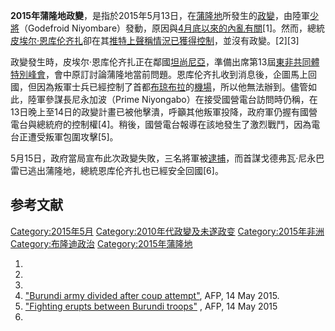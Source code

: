 **2015年蒲隆地政變**，是指於2015年5月13日，在[蒲隆地](../Page/蒲隆地.md "wikilink")所發生的[政變](../Page/政變.md "wikilink")，由陸軍[少將](https://zh.wikipedia.org/wiki/少將 "wikilink")（Godefroid Niyombare）發動，原因與[4月底以來的內亂有關](../Page/2015年蒲隆地動亂.md "wikilink")\[1\]。然而，總統[皮埃尔·恩库伦齐扎](../Page/皮埃尔·恩库伦齐扎.md "wikilink")卻在其[推特上聲稱情況已獲得控制](https://zh.wikipedia.org/wiki/推特 "wikilink")，並沒有政變。\[2\]\[3\]

政變發生時，皮埃尔·恩库伦齐扎正在鄰國[坦尚尼亞](https://zh.wikipedia.org/wiki/坦尚尼亞 "wikilink")，準備出席第13屆[東非共同體特別](https://zh.wikipedia.org/wiki/東非共同體 "wikilink")[峰會](https://zh.wikipedia.org/wiki/峰會 "wikilink")，會中原訂討論蒲隆地當前問題。恩库伦齐扎收到消息後，企圖馬上回國，但因為叛軍士兵已經控制了首都[布琼布拉](../Page/布琼布拉.md "wikilink")的[機場](../Page/機場.md "wikilink")，所以他無法辦到。儘管如此，陸軍參謀長尼永加波（Prime Niyongabo）在接受國營電台訪問時仍稱，在13日晚上至14日的政變計畫已被他擊潰，呼籲其他叛軍投降，政府軍仍握有國營電台與總統府的控制權\[4\]。稍後，國營電台報導在該地發生了激烈戰鬥，因為電台正遭受叛軍包圍攻擊\[5\]。

5月15日，政府當局宣布此次政變失敗，三名將軍被[逮捕](../Page/逮捕.md "wikilink")，而首謀戈德弗瓦·尼永巴雷已逃出蒲隆地，總統恩库伦齐扎也已經安全回國\[6\]。

## 参考文献

[Category:2015年5月](https://zh.wikipedia.org/wiki/Category:2015年5月 "wikilink") [Category:2010年代政變及未遂政变](https://zh.wikipedia.org/wiki/Category:2010年代政變及未遂政变 "wikilink") [Category:2015年非洲](https://zh.wikipedia.org/wiki/Category:2015年非洲 "wikilink") [Category:布隆迪政治](https://zh.wikipedia.org/wiki/Category:布隆迪政治 "wikilink") [Category:2015年蒲隆地](https://zh.wikipedia.org/wiki/Category:2015年蒲隆地 "wikilink")

1.
2.
3.
4.  ["Burundi army divided after coup attempt"](http://www.news24.com/Africa/News/Burundi-army-divided-after-coup-attempt-20150514), AFP, 14 May 2015.
5.  ["Fighting erupts between Burundi troops"](http://news.iafrica.com/worldnews/993265.html) , AFP, 14 May 2015
6.